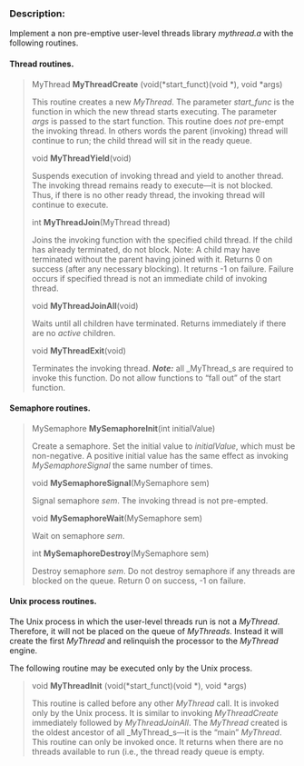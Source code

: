 ### Description:

Implement a non pre-emptive user-level threads library _mythread.a_ with the following routines.

#### Thread routines.

> MyThread **MyThreadCreate** (void(*start_funct)(void *), void *args)
> 
> This routine creates a new _MyThread_. The parameter _start\_func_ is the function in which the new thread starts executing. The parameter _args_ is passed to the start function. This routine does _not_ pre-empt the invoking thread. In others words the parent (invoking) thread will continue to run; the child thread will sit in the ready queue.
> 
> void **MyThreadYield**(void)
> 
> Suspends execution of invoking thread and yield to another thread. The invoking thread remains ready to execute—it is not blocked. Thus, if there is no other ready thread, the invoking thread will continue to execute.
> 
> int **MyThreadJoin**(MyThread thread)
> 
> Joins the invoking function with the specified child thread. If the child has already terminated, do not block. Note: A child may have terminated without the parent having joined with it. Returns 0 on success (after any necessary blocking). It returns -1 on failure. Failure occurs if specified thread is not an immediate child of invoking thread.
> 
> void **MyThreadJoinAll**(void)
> 
> Waits until all children have terminated. Returns immediately if there are no _active_ children.
> 
> void **MyThreadExit**(void)
> 
> Terminates the invoking thread. _**Note:**_ all _MyThread_s are required to invoke this function. Do not allow functions to “fall out” of the start function.

#### Semaphore routines.

> MySemaphore **MySemaphoreInit**(int initialValue)
> 
> Create a semaphore. Set the initial value to _initialValue_, which must be non-negative. A positive initial value has the same effect as invoking _MySemaphoreSignal_ the same number of times.
> 
> void **MySemaphoreSignal**(MySemaphore sem)
> 
> Signal semaphore _sem_. The invoking thread is not pre-empted.
> 
> void **MySemaphoreWait**(MySemaphore sem)
> 
> Wait on semaphore _sem_.
> 
> int **MySemaphoreDestroy**(MySemaphore sem)
> 
> Destroy semaphore _sem_. Do not destroy semaphore if any threads are blocked on the queue. Return 0 on success, -1 on failure.

#### Unix process routines.

The Unix process in which the user-level threads run is not a _MyThread_. Therefore, it will not be placed on the queue of _MyThreads._ Instead it will create the first _MyThread_ and relinquish the processor to the _MyThread_ engine.

The following routine may be executed only by the Unix process.

> void **MyThreadInit** (void(*start_funct)(void *), void *args)
> 
> This routine is called before any other _MyThread_ call. It is invoked only by the Unix process. It is similar to invoking _MyThreadCreate_ immediately followed by _MyThreadJoinAll_. The _MyThread_ created is the oldest ancestor of all _MyThread_s—it is the “main” _MyThread_. This routine can only be invoked once. It returns when there are no threads available to run (i.e., the thread ready queue is empty.
